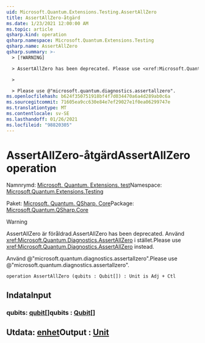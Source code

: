 ```yaml
---
uid: Microsoft.Quantum.Extensions.Testing.AssertAllZero
title: AssertAllZero-åtgärd
ms.date: 1/23/2021 12:00:00 AM
ms.topic: article
qsharp.kind: operation
qsharp.namespace: Microsoft.Quantum.Extensions.Testing
qsharp.name: AssertAllZero
qsharp.summary: >-
  > [!WARNING]

  > AssertAllZero has been deprecated. Please use <xref:Microsoft.Quantum.Diagnostics.AssertAllZero> instead.

  >

  > Please use @"microsoft.quantum.diagnostics.assertallzero".
ms.openlocfilehash: b624f350751918bf4f7d034470a6a4d289ab0c6a
ms.sourcegitcommit: 71605ea9cc630e84e7ef29027e1f0ea06299747e
ms.translationtype: MT
ms.contentlocale: sv-SE
ms.lasthandoff: 01/26/2021
ms.locfileid: "98820305"
---
```

# <a name="assertallzero-operation"></a><span data-ttu-id="8d7f0-102">AssertAllZero-åtgärd</span><span class="sxs-lookup"><span data-stu-id="8d7f0-102">AssertAllZero operation</span></span>

<span data-ttu-id="8d7f0-103">Namnrymd: [Microsoft. Quantum. Extensions. test](xref:Microsoft.Quantum.Extensions.Testing)</span><span class="sxs-lookup"><span data-stu-id="8d7f0-103">Namespace: [Microsoft.Quantum.Extensions.Testing](xref:Microsoft.Quantum.Extensions.Testing)</span></span>

<span data-ttu-id="8d7f0-104">Paket: [Microsoft. Quantum. QSharp. Core](https://nuget.org/packages/Microsoft.Quantum.QSharp.Core)</span><span class="sxs-lookup"><span data-stu-id="8d7f0-104">Package: [Microsoft.Quantum.QSharp.Core](https://nuget.org/packages/Microsoft.Quantum.QSharp.Core)</span></span>


> [!WARNING]
> <span data-ttu-id="8d7f0-105">AssertAllZero är föråldrad.</span><span class="sxs-lookup"><span data-stu-id="8d7f0-105">AssertAllZero has been deprecated.</span></span> <span data-ttu-id="8d7f0-106">Använd <xref:Microsoft.Quantum.Diagnostics.AssertAllZero> i stället.</span><span class="sxs-lookup"><span data-stu-id="8d7f0-106">Please use <xref:Microsoft.Quantum.Diagnostics.AssertAllZero> instead.</span></span>
>
> <span data-ttu-id="8d7f0-107">Använd @"microsoft.quantum.diagnostics.assertallzero".</span><span class="sxs-lookup"><span data-stu-id="8d7f0-107">Please use @"microsoft.quantum.diagnostics.assertallzero".</span></span>



```qsharp
operation AssertAllZero (qubits : Qubit[]) : Unit is Adj + Ctl
```


## <a name="input"></a><span data-ttu-id="8d7f0-108">Indata</span><span class="sxs-lookup"><span data-stu-id="8d7f0-108">Input</span></span>

### <a name="qubits--qubit"></a><span data-ttu-id="8d7f0-109">qubits: [qubit](xref:microsoft.quantum.lang-ref.qubit)[]</span><span class="sxs-lookup"><span data-stu-id="8d7f0-109">qubits : [Qubit](xref:microsoft.quantum.lang-ref.qubit)[]</span></span>





## <a name="output--unit"></a><span data-ttu-id="8d7f0-110">Utdata: [enhet](xref:microsoft.quantum.lang-ref.unit)</span><span class="sxs-lookup"><span data-stu-id="8d7f0-110">Output : [Unit](xref:microsoft.quantum.lang-ref.unit)</span></span>

